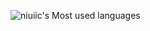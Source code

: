 ![niuiic's Most used languages](https://github-readme-stats.vercel.app/api/top-langs/?username=niuiic&layout=compact&hide_border=true&langs_count=10)
